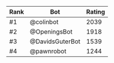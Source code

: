 Rank|Bot|Rating
---|---|---
#1|@colinbot|2039
#2|@OpeningsBot|1918
#3|@DavidsGuterBot|1539
#4|@pawnrobot|1244
